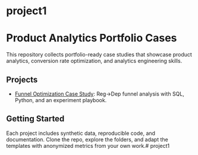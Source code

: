 # project1
# Product Analytics Portfolio Cases

This repository collects portfolio-ready case studies that showcase product
analytics, conversion rate optimization, and analytics engineering skills.

## Projects
- [Funnel Optimization Case Study](funnel_optimization_case/README.md):
  Reg→Dep funnel analysis with SQL, Python, and an experiment playbook.

## Getting Started
Each project includes synthetic data, reproducible code, and documentation.
Clone the repo, explore the folders, and adapt the templates with anonymized
metrics from your own work.# project1
